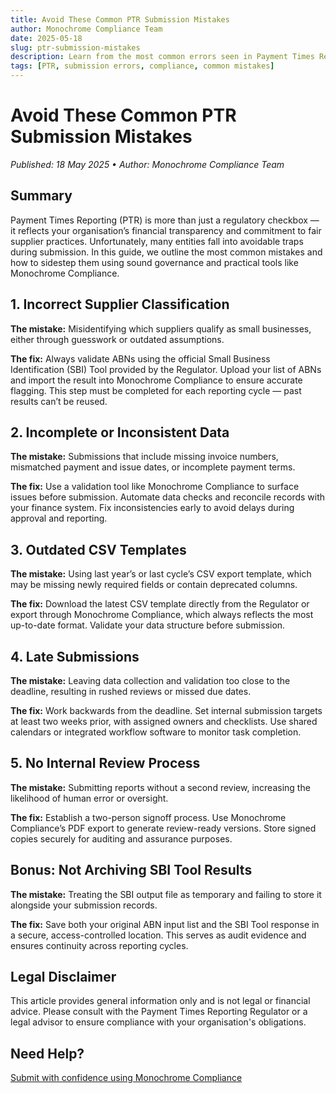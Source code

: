 ```yaml
---
title: Avoid These Common PTR Submission Mistakes
author: Monochrome Compliance Team
date: 2025-05-18
slug: ptr-submission-mistakes
description: Learn from the most common errors seen in Payment Times Reporting submissions and how to avoid them using good governance and reliable tools.
tags: [PTR, submission errors, compliance, common mistakes]
---
```


# Avoid These Common PTR Submission Mistakes

_Published: 18 May 2025 • Author: Monochrome Compliance Team_

## Summary

Payment Times Reporting (PTR) is more than just a regulatory checkbox — it reflects your organisation’s financial transparency and commitment to fair supplier practices. Unfortunately, many entities fall into avoidable traps during submission. In this guide, we outline the most common mistakes and how to sidestep them using sound governance and practical tools like Monochrome Compliance.

## 1. Incorrect Supplier Classification

**The mistake:** Misidentifying which suppliers qualify as small businesses, either through guesswork or outdated assumptions.

**The fix:** Always validate ABNs using the official Small Business Identification (SBI) Tool provided by the Regulator. Upload your list of ABNs and import the result into Monochrome Compliance to ensure accurate flagging. This step must be completed for each reporting cycle — past results can’t be reused.

## 2. Incomplete or Inconsistent Data

**The mistake:** Submissions that include missing invoice numbers, mismatched payment and issue dates, or incomplete payment terms.

**The fix:** Use a validation tool like Monochrome Compliance to surface issues before submission. Automate data checks and reconcile records with your finance system. Fix inconsistencies early to avoid delays during approval and reporting.

## 3. Outdated CSV Templates

**The mistake:** Using last year’s or last cycle’s CSV export template, which may be missing newly required fields or contain deprecated columns.

**The fix:** Download the latest CSV template directly from the Regulator or export through Monochrome Compliance, which always reflects the most up-to-date format. Validate your data structure before submission.

## 4. Late Submissions

**The mistake:** Leaving data collection and validation too close to the deadline, resulting in rushed reviews or missed due dates.

**The fix:** Work backwards from the deadline. Set internal submission targets at least two weeks prior, with assigned owners and checklists. Use shared calendars or integrated workflow software to monitor task completion.

## 5. No Internal Review Process

**The mistake:** Submitting reports without a second review, increasing the likelihood of human error or oversight.

**The fix:** Establish a two-person signoff process. Use Monochrome Compliance’s PDF export to generate review-ready versions. Store signed copies securely for auditing and assurance purposes.

## Bonus: Not Archiving SBI Tool Results

**The mistake:** Treating the SBI output file as temporary and failing to store it alongside your submission records.

**The fix:** Save both your original ABN input list and the SBI Tool response in a secure, access-controlled location. This serves as audit evidence and ensures continuity across reporting cycles.

## Legal Disclaimer

This article provides general information only and is not legal or financial advice. Please consult with the Payment Times Reporting Regulator or a legal advisor to ensure compliance with your organisation's obligations.

## Need Help?

[Submit with confidence using Monochrome Compliance](https://monochrome-compliance.com)
